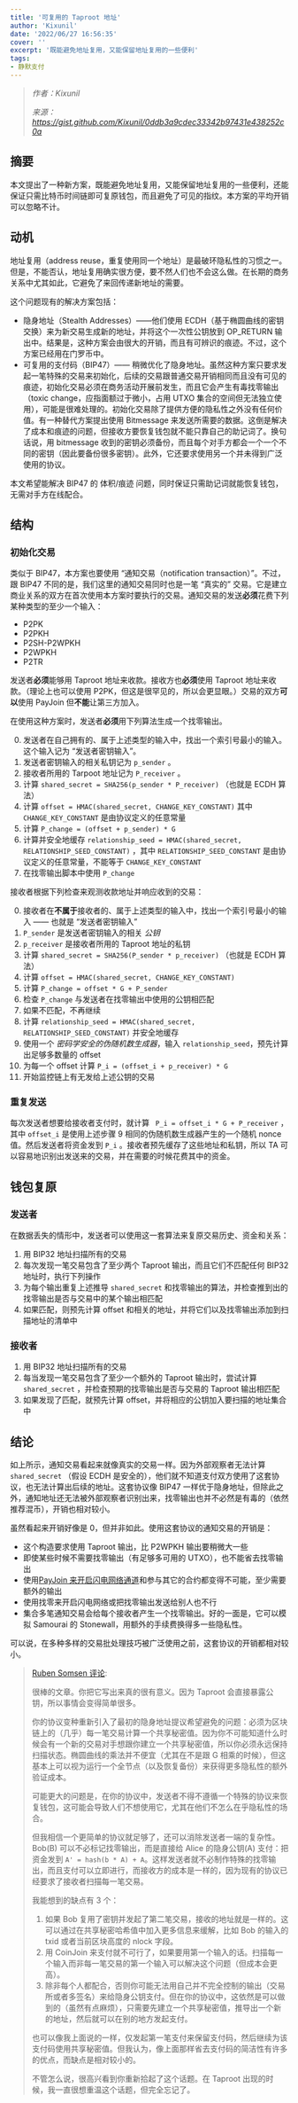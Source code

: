 ```yaml
---
title: '可复用的 Taproot 地址'
author: 'Kixunil'
date: '2022/06/27 16:56:35'
cover: ''
excerpt: '既能避免地址复用，又能保留地址复用的一些便利'
tags:
- 静默支付
---
```



> *作者：Kixunil*
> 
> *来源：<https://gist.github.com/Kixunil/0ddb3a9cdec33342b97431e438252c0a>*



## 摘要

本文提出了一种新方案，既能避免地址复用，又能保留地址复用的一些便利，还能保证只需比特币时间链即可复原钱包，而且避免了可见的指纹。本方案的平均开销可以忽略不计。

## 动机

地址复用（address reuse，重复使用同一个地址）是最破环隐私性的习惯之一。但是，不能否认，地址复用确实很方便，要不然人们也不会这么做。在长期的商务关系中尤其如此，它避免了来回传递新地址的需要。

这个问题现有的解决方案包括：

- 隐身地址（Stealth Addresses）——他们使用 ECDH（基于椭圆曲线的密钥交换）来为新交易生成新的地址，并将这个一次性公钥放到 OP_RETURN 输出中。结果是，这种方案会由很大的开销，而且有可辨识的痕迹。不过，这个方案已经用在门罗币中。
- 可复用的支付码（BIP47）—— 稍微优化了隐身地址。虽然这种方案只要求发起一笔特殊的交易来初始化，后续的交易跟普通交易开销相同而且没有可见的痕迹，初始化交易必须在商务活动开展前发生，而且它会产生有毒找零输出（toxic change，应指面额过于微小，占用 UTXO 集合的空间但无法独立使用），可能是很难处理的。初始化交易除了提供方便的隐私性之外没有任何价值。有一种替代方案提出使用 Bitmessage 来发送所需要的数据。这倒是解决了成本和痕迹的问题，但接收方要恢复钱包就不能只靠自己的助记词了。换句话说，用 bitmessage 收到的密钥必须备份，而且每个对手方都会一个一个不同的密钥（因此要备份很多密钥）。此外，它还要求使用另一个并未得到广泛使用的协议。

本文希望能解决 BIP47 的 体积/痕迹 问题，同时保证只需助记词就能恢复钱包，无需对手方在线配合。

## 结构

### 初始化交易

类似于 BIP47，本方案也要使用 “通知交易（notification transaction）”。不过，跟 BIP47 不同的是，我们这里的通知交易同时也是一笔 “真实的” 交易。它是建立商业关系的双方在首次使用本方案时要执行的交易。通知交易的发送**必须**花费下列某种类型的至少一个输入：

- P2PK
- P2PKH
- P2SH-P2WPKH
- P2WPKH
- P2TR

发送者**必须**能够用 Taproot 地址来收款。接收方也**必须**使用 Taproot 地址来收款。（理论上也可以使用 P2PK，但这是很罕见的，所以会更显眼。）交易的双方**可以**使用 PayJoin 但**不能**让第三方加入。

在使用这种方案时，发送者**必须**用下列算法生成一个找零输出。

0. 发送者在自己拥有的、属于上述类型的输入中，找出一个索引号最小的输入。这个输入记为 “发送者密钥输入”。
1. 发送者密钥输入的相关私钥记为 ` p_sender ` 。
2. 接收者所用的 Tarpoot 地址记为 ` P_receiver ` 。
3. 计算 ` shared_secret = SHA256(p_sender * P_receiver) ` （也就是 ECDH 算法）
4. 计算 ` offset = HMAC(shared_secret, CHANGE_KEY_CONSTANT) ` 其中 ` CHANGE_KEY_CONSTANT ` 是由协议定义的任意常量
5. 计算 ` P_change = (offset + p_sender) * G ` 
6. 计算并安全地缓存 ` relationship_seed = HMAC(shared_secret, RELATIONSHIP_SEED_CONSTANT) ` ，其中 ` RELATIONSHIP_SEED_CONSTANT ` 是由协议定义的任意常量，不能等于  ` CHANGE_KEY_CONSTANT ` 
7. 在找零输出脚本中使用 ` P_change ` 

接收者根据下列检查来观测收款地址并响应收到的交易：

0. 接收者在**不属于**接收者的、属于上述类型的输入中，找出一个索引号最小的输入 —— 也就是 “发送者密钥输入”
1.  ` P_sender ` 是发送者密钥输入的相关 *公钥*
2.  ` p_receiver ` 是接收者所用的 Taproot 地址的私钥
3. 计算 ` shared_secret = SHA256(P_sender * p_receiver) ` （也就是 ECDH 算法）
4. 计算 ` offset = HMAC(shared_secret, CHANGE_KEY_CONSTANT) ` 
5. 计算 ` P_change = offset * G + P_sender ` 
6. 检查 ` P_change ` 与发送者在找零输出中使用的公钥相匹配
7. 如果不匹配，不再继续
8. 计算 ` relationship_seed = HMAC(shared_secret, RELATIONSHIP_SEED_CONSTANT) ` 并安全地缓存
9. 使用一个 *密码学安全的伪随机数生成器*，输入 ` relationship_seed `，预先计算出足够多数量的 offset
10. 为每一个 offset 计算 ` P_i = (offset_i + p_receiver) * G ` 
11. 开始监控链上有无发给上述公钥的交易

### 重复发送

每次发送者想要给接收者支付时，就计算 `  P_i = offset_i * G + P_receiver ` ，其中  ` offset_i ` 是使用上述步骤 9 相同的伪随机数生成器产生的一个随机 nonce 值。然后发送者将资金发到  ` P_i ` 。接收者预先缓存了这些地址和私钥，所以 TA 可以容易地识别出发送来的交易，并在需要的时候花费其中的资金。

## 钱包复原

### 发送者

在数据丢失的情形中，发送者可以使用这一套算法来复原交易历史、资金和关系：

1. 用 BIP32 地址扫描所有的交易
2. 每次发现一笔交易包含了至少两个 Taproot 输出，而且它们不匹配任何 BIP32 地址时，执行下列操作
3. 为每个输出重复上述推导 ` shared_secret ` 和找零输出的算法，并检查推到出的找零输出是否与交易中的某个输出相匹配
4. 如果匹配，则预先计算 offset 和相关的地址，并将它们以及找零输出添加到扫描地址的清单中

### 接收者

1. 用 BIP32 地址扫描所有的交易
2. 每当发现一笔交易包含了至少一个额外的 Taproot 输出时，尝试计算 ` shared_secret ` ，并检查预期的找零输出是否与交易的 Taproot 输出相匹配
3. 如果发现了匹配，就预先计算 offset，并将相应的公钥加入要扫描的地址集合中

## 结论

如上所示，通知交易看起来就像真实的交易一样。因为外部观察者无法计算 ` shared_secret ` （假设 ECDH 是安全的），他们就不知道支付双方使用了这套协议，也无法计算出后续的地址。这套协议像 BIP47 一样优于隐身地址，但除此之外，通知地址还无法被外部观察者识别出来，找零输出也并不必然是有毒的（依然推荐混币），开销也相对较小。

虽然看起来开销好像是 0，但并非如此。使用这套协议的通知交易的开销是：

- 这个构造要求使用 Taproot 输出，比 P2WPKH 输出要稍微大一些
- 即使某些时候不需要找零输出（有足够多可用的 UTXO），也不能省去找零输出
- 使用[PayJoin 来开启闪电网络通道](https://github.com/Kixunil/loptos)和参与其它的合约都变得不可能，至少需要额外的输出
- 使用找零来开启闪电网络或把找零输出发送给别人也不行
- 集合多笔通知交易会给每个接收者产生一个找零输出。好的一面是，它可以模拟 Samourai 的 Stonewall，用额外的手续费换得多一些隐私性。

可以说，在多种多样的交易批处理技巧被广泛使用之前，这套协议的开销都相对较小。

> [Ruben Somsen 评论](https://gist.github.com/Kixunil/0ddb3a9cdec33342b97431e438252c0a?permalink_comment_id=4013189#gistcomment-4013189):
>
> 很棒的文章。你把它写出来真的很有意义。因为 Taproot 会直接暴露公钥，所以事情会变得简单很多。
>
> 你的协议变种重新引入了最初的隐身地址提议希望避免的问题：必须为区块链上的（几乎）每一笔交易计算一个共享秘密值。因为你不可能知道什么时候会有一个新的交易对手想跟你建立一个共享秘密值，所以你必须永远保持扫描状态。椭圆曲线的乘法并不便宜（尤其在不是跟 G 相乘的时候），但这基本上可以视为运行一个全节点（以及恢复备份）来获得更多隐私性的额外验证成本。
>
> 可能更大的问题是，在你的协议中，发送者不得不遵循一个特殊的协议来恢复钱包，这可能会导致人们不想使用它，尤其在他们不怎么在乎隐私性的场合。
>
> 但我相信一个更简单的协议就足够了，还可以消除发送者一端的复杂性。Bob(B) 可以不必标记找零输出，而是直接给 Alice 的隐身公钥(A) 支付：把资金发到 ` A' = hash(b * A) + A `。这样发送者就不必制作特殊的找零输出，而且支付可以立即进行，而接收方的成本是一样的，因为现有的协议已经要求了接收者扫描每一笔交易。
>
> 我能想到的缺点有 3 个：
>
> 1. 如果 Bob 复用了密钥并发起了第二笔交易，接收的地址就是一样的。这可以通过在共享秘密哈希值中加入更多信息来缓解，比如 Bob 的输入的 txid 或者当前区块高度的 nlock 字段。
> 2. 用 CoinJoin 来支付就不可行了，如果要用第一个输入的话。扫描每一个输入而非每一笔交易的第一个输入可以解决这个问题（但成本会更高）。
> 3. 除非每个人都配合，否则你可能无法用自己并不完全控制的输出（交易所或者多签名）来给隐身公钥支付。但在你的协议中，这依然是可以做到的（虽然有点麻烦），只需要先建立一个共享秘密值，推导出一个新的地址，然后就可以在别的地方发起支付。
>
> 也可以像我上面说的一样，仅发起第一笔支付来保留支付码，然后继续为该支付码使用共享秘密值。但我认为，像上面那样省去支付码的简洁性有许多的优点，而缺点是相对较小的。
>
> 不管怎么说，很高兴看到你重新拾起了这个话题。在 Taproot 出现的时候，我一直很想重温这个话题，但完全忘记了。

